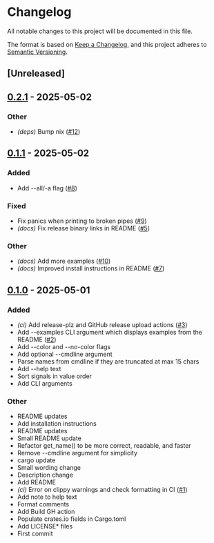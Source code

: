 # Changelog

All notable changes to this project will be documented in this file.

The format is based on [Keep a Changelog](https://keepachangelog.com/en/1.0.0/),
and this project adheres to [Semantic Versioning](https://semver.org/spec/v2.0.0.html).

## [Unreleased]

## [0.2.1](https://github.com/brannondorsey/sigscan/compare/v0.2.0...v0.2.1) - 2025-05-02

### Other

- *(deps)* Bump nix ([#12](https://github.com/brannondorsey/sigscan/pull/12))

## [0.1.1](https://github.com/brannondorsey/sigscan/compare/v0.1.0...v0.1.1) - 2025-05-02

### Added

- Add --all/-a flag ([#8](https://github.com/brannondorsey/sigscan/pull/8))

### Fixed

- Fix panics when printing to broken pipes ([#9](https://github.com/brannondorsey/sigscan/pull/9))
- *(docs)* Fix release binary links in README ([#5](https://github.com/brannondorsey/sigscan/pull/5))

### Other

- *(docs)* Add more examples ([#10](https://github.com/brannondorsey/sigscan/pull/10))
- *(docs)* Improved install instructions in README ([#7](https://github.com/brannondorsey/sigscan/pull/7))

## [0.1.0](https://github.com/brannondorsey/sigscan/releases/tag/v0.1.0) - 2025-05-01

### Added

- *(ci)* Add release-plz and GitHub release upload actions ([#3](https://github.com/brannondorsey/sigscan/pull/3))
- Add --examples CLI argument which displays examples from the README ([#2](https://github.com/brannondorsey/sigscan/pull/2))
- Add --color and --no-color flags
- Add optional --cmdline argument
- Parse names from cmdline if they are truncated at max 15 chars
- Add --help text
- Sort signals in value order
- Add CLI arguments

### Other

- README updates
- Add installation instructions
- README updates
- Small README update
- Refactor get_name() to be more correct, readable, and faster
- Remove --cmdline argument for simplicity
- cargo update
- Small wording change
- Description change
- Add README
- *(ci)* Error on clippy warnings and check formatting in CI ([#1](https://github.com/brannondorsey/sigscan/pull/1))
- Add note to help text
- Format comments
- Add Build GH action
- Populate crates.io fields in Cargo.toml
- Add LICENSE* files
- First commit
